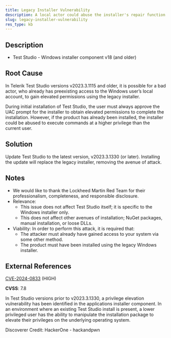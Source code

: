 ```yaml
---
title: Legacy Installer Vulnerability
description: A local actor could abuse the installer's repair function to gain elevated permissions.
slug: legacy-installer-vulnerability
res_type: kb
---
```


## Description

- Test Studio - Windows installer component v18 (and older)

## Root Cause

In Telerik Test Studio versions v2023.3.1115 and older, it is possible for a bad actor, who already has preexisting access to the Windows user’s local account, to gain elevated permissions using the legacy installer.

During initial installation of Test Studio, the user must always approve the UAC prompt for the installer to obtain elevated permissions to complete the installation. However, if the product has already been installed, the installer could be abused to execute commands at a higher privilege than the current user.

## Solution

Update Test Studio to the latest version, v2023.3.1330 (or later). Installing the update will replace the legacy installer, removing the avenue of attack.

## Notes

- We would like to thank the Lockheed Martin Red Team for their professionalism, completeness, and responsible disclosure.
- Relevance:
    - This issue does not affect Test Studio itself; it is specific to the Windows installer only.
    - This does not affect other avenues of installation; NuGet packages, manual installation, or loose DLLs.
- Viability: In order to perform this attack, it is required that:
    - The attacker must already have gained access to your system via some other method.
    - The product must have been installed using the legacy Windows installer.

## External References

[CVE-2024-0833](https://www.cve.org/CVERecord?id=CVE-2024-0833) (HIGH)

**CVSS**: 7.8

In Test Studio versions prior to v2023.3.1330, a privilege elevation vulnerability has been identified in the applications installer component. In an environment where an existing Test Studio install is present, a lower privileged user has the ability to manipulate the installation package to elevate their privileges on the underlying operating system.

Discoverer Credit: HackerOne - hackandpwn

